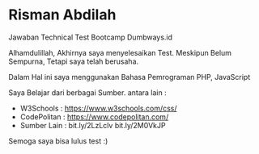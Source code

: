 # Risman Abdilah
Jawaban Technical Test Bootcamp Dumbways.id

Alhamdulillah, Akhirnya saya menyelesaikan Test. Meskipun Belum Sempurna, Tetapi saya telah berusaha.

Dalam Hal ini saya menggunakan Bahasa Pemrograman PHP, JavaScript

Saya Belajar dari berbagai Sumber. antara lain :
- W3Schools : https://www.w3schools.com/css/
- CodePolitan : https://www.codepolitan.com/
- Sumber Lain : 
bit.ly/2LzLclv
bit.ly/2M0VkJP

Semoga saya bisa lulus test :)
